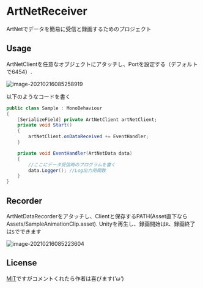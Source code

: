 # ArtNetReceiver
ArtNetでデータを簡易に受信と録画するためのプロジェクト

## Usage

ArtNetClientを任意なオブジェクトにアタッチし、Portを設定する（デフォルトで6454）.

![image-20210216085258919](C:\Users\taku2\AppData\Roaming\Typora\typora-user-images\image-20210216085258919.png)

以下のようなコードを書く

```C# : データ受信のサンプルコード
public class Sample : MonoBehaviour
{
    [SerializeField] private ArtNetClient artNetClient;
    private void Start()
    {
        artNetClient.onDataReceived += EventHandler;
    }

    private void EventHandler(ArtNetData data)
    {
        //ここにデータ受信時のプログラムを書く
        data.Logger(); //Log出力用関数 
    }
}
```

## Recorder

ArtNetDataRecorderをアタッチし、Clientと保存するPATH(Asset直下ならAssets/SampleAnimationClip.asset). Unityを再生し、録画開始は`R`、録画終了は`S`でできます

![image-20210216085223604](C:\Users\taku2\AppData\Roaming\Typora\typora-user-images\image-20210216085223604.png)

License
-------

[MIT](LICENSE.md)ですがコメントくれたら作者は喜びます(*'ω'*)